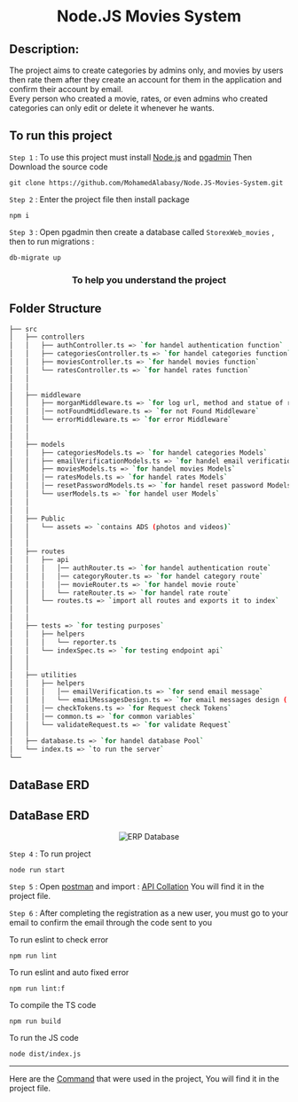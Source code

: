 <h1 align="center">Node.JS Movies System</h1>

## Description:

The project aims to create categories by admins only, and movies by users then rate them after they create an account for them in the application and confirm their account by email.  
Every person who created a movie, rates, or even admins who created categories can only edit or delete it whenever he wants.


## To run this project

`Step 1` : To use this project must install [Node.js](https://nodejs.org/en/) and [pgadmin](https://www.pgadmin.org/download/) Then Download the source code

```
git clone https://github.com/MohamedAlabasy/Node.JS-Movies-System.git
```

`Step 2` : Enter the project file then install package

```
npm i
```
`Step 3` : Open pgadmin then create a database called `StorexWeb_movies` , then to run migrations :
```
db-migrate up
```


<h3 align="center">To help you understand the project</h3>

## Folder Structure

```bash
├── src
│   ├── controllers 
│   │   ├── authController.ts => `for handel authentication function`
│   │   ├── categoriesController.ts => `for handel categories function`
│   │   ├── moviesController.ts => `for handel movies function`
│   │   └── ratesController.ts => `for handel rates function`
│   │
│   │
│   ├── middleware
│   │   ├── morganMiddleware.ts => `for log url, method and statue of requests`
│   │   │── notFoundMiddleware.ts => `for not Found Middleware`
│   │   └── errorMiddleware.ts => `for error Middleware`
│   │
│   │
│   ├── models
│   │   ├── categoriesModels.ts => `for handel categories Models`
│   │   ├── emailVerificationModels.ts => `for handel email verification Models`
│   │   ├── moviesModels.ts => `for handel movies Models`
│   │   │── ratesModels.ts => `for handel rates Models`
│   │   │── resetPasswordModels.ts => `for handel reset password Models`
│   │   └── userModels.ts => `for handel user Models`
│   │
│   │
│   ├── Public
│   │   └── assets => `contains ADS (photos and videos)`
│   │
│   │
│   ├── routes
│   │   ├── api
│   │   │   │── authRouter.ts => `for handel authentication route`
│   │   │   │── categoryRouter.ts => `for handel category route`
│   │   │   │── movieRouter.ts => `for handel movie route`
│   │   │   └── rateRouter.ts => `for handel rate route`
│   │   └── routes.ts => `import all routes and exports it to index`
│   │
│   │
│   ├── tests => `for testing purposes`
│   │   ├── helpers
│   │   │   └── reporter.ts
│   │   └── indexSpec.ts => `for testing endpoint api`
│   │
│   │
│   ├── utilities
│   │   ├── helpers
│   │   │   │── emailVerification.ts => `for send email message`
│   │   │   └── emailMessagesDesign.ts => `for email messages design ( HTML & CSS )`
│   │   │── checkTokens.ts => `for Request check Tokens`
│   │   │── common.ts => `for common variables`
│   │   └── validateRequest.ts => `for validate Request`
│   │
│   ├── database.ts => `for handel database Pool`
│   └── index.ts => `to run the server`
└──
```

## DataBase ERD

## DataBase ERD
<p align="center">
   <img src="https://user-images.githubusercontent.com/93389016/195209452-77d05549-4e6c-4c28-8b98-662e514bf225.jpg" alt="ERP Database">
</p>

`Step 4` : To run project

```
node run start
```


`Step 5` : Open [postman](https://www.postman.com/downloads/) and import : [API Collation](https://github.com/MohamedAlabasy/Node.JS-Movies-System/blob/main/api_collection.json) You will find it in the project file.

`Step 6` : After completing the registration as a new user, you must go to your email to confirm the email through the code sent to you

To run eslint to check error

```
npm run lint
```

To run eslint and auto fixed error

```
npm run lint:f
```

To compile the TS code

```
npm run build
```

To run the JS code

```
node dist/index.js
```

<hr>

Here are the [Command](https://github.com/MohamedAlabasy/Node.JS-Movies-System/blob/main/command.txt) that were used in the project, You will find it in the project file.
